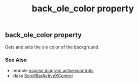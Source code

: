 ﻿---
title: back_ole_color property
second_title: Aspose.Diagram for Python via .NET API References
description: 
type: docs
weight: 30
url: /python-net/aspose.diagram.activexcontrols/scrollbaractivexcontrol/back_ole_color/
is_root: false
---

## back_ole_color property


Gets and sets the ole color of the background.

### See Also
* module [aspose.diagram.activexcontrols](../../)
* class [ScrollBarActiveXControl](/diagram/python-net/aspose.diagram.activexcontrols/scrollbaractivexcontrol)
